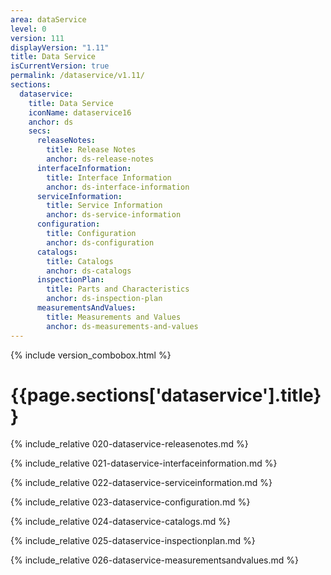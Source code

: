 ```yaml
---
area: dataService
level: 0
version: 111
displayVersion: "1.11"
title: Data Service
isCurrentVersion: true
permalink: /dataservice/v1.11/
sections:
  dataservice:
    title: Data Service
    iconName: dataservice16
    anchor: ds
    secs:
      releaseNotes:
        title: Release Notes
        anchor: ds-release-notes
      interfaceInformation:
        title: Interface Information
        anchor: ds-interface-information
      serviceInformation:
        title: Service Information
        anchor: ds-service-information
      configuration:
        title: Configuration
        anchor: ds-configuration
      catalogs:
        title: Catalogs
        anchor: ds-catalogs
      inspectionPlan:
        title: Parts and Characteristics
        anchor: ds-inspection-plan
      measurementsAndValues:
        title: Measurements and Values
        anchor: ds-measurements-and-values
---
```


{% include version_combobox.html %}

<h1 id="{{page.sections['dataservice'].anchor}}">{{page.sections['dataservice'].title}}</h1>

{% include_relative 020-dataservice-releasenotes.md %}

{% include_relative 021-dataservice-interfaceinformation.md %}

{% include_relative 022-dataservice-serviceinformation.md %}

{% include_relative 023-dataservice-configuration.md %}

{% include_relative 024-dataservice-catalogs.md %}

{% include_relative 025-dataservice-inspectionplan.md %}

{% include_relative 026-dataservice-measurementsandvalues.md %}
